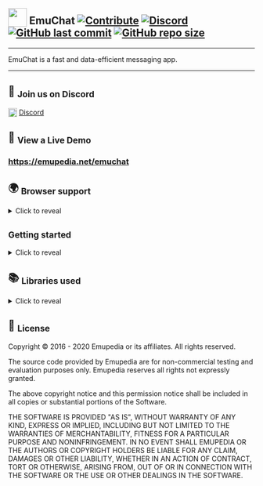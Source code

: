 ## <sub><img width="38" height="38" alt="" src="https://emupedia.net/emuchat/assets/images/logos/emuchat-logo-48.png" /></sub> EmuChat [![Contribute](https://img.shields.io/badge/contributions-welcome-brightgreen.svg)](https://github.com/Emupedia/emuchat/pulls) [![Discord](https://img.shields.io/discord/510149138491506688.svg?logo=discord)](https://discord.gg/wXtGQ4p) [![GitHub last commit](https://img.shields.io/github/last-commit/Emupedia/emuchat.svg)](#-emuchat-----) [![GitHub repo size](https://img.shields.io/github/repo-size/Emupedia/emuchat.svg)](#-emuchat-----)

---

EmuChat is a fast and data-efficient messaging app.

---

## 💬 <sub>Join us on Discord</sub>

<sub><img width="18" height="18" alt="" src="https://emupedia.net/beta/emuos/assets/images/icons/desktop/discord-48.png" /></sub> [Discord](https://discord.gg/wXtGQ4p)

## 👀 <sub>View a Live Demo</sub>

### https://emupedia.net/emuchat

## 🌍 <sub>Browser support</sub>
<details>
<summary>Click to reveal</summary>

---
| <img src="https://raw.githubusercontent.com/alrra/browser-logos/master/src/archive/internet-explorer_9-11/internet-explorer_9-11_24x24.png" alt="Internet Explorer" /><br />Internet<br />Explorer<br />Trident | <img src="https://raw.githubusercontent.com/alrra/browser-logos/master/src/archive/edge_12-18/edge_12-18_24x24.png" alt="Edge" /><br />Edge<br />EdgeHTML<br /><br /> | <img src="https://raw.githubusercontent.com/alrra/browser-logos/master/src/edge/edge_24x24.png" alt="Edge" /><br />Edge<br />Blink<br /><br /> | <img src="https://raw.githubusercontent.com/alrra/browser-logos/master/src/archive/firefox_3.5-22/firefox_3.5-22_24x24.png" alt="Firefox" /><br />Firefox<br />Gecko<br /><br /> | <img src="https://raw.githubusercontent.com/alrra/browser-logos/master/src/firefox/firefox_24x24.png" alt="Firefox" /><br />Firefox<br />Quantum<br />Gecko | <img src="https://raw.githubusercontent.com/alrra/browser-logos/master/src/pale-moon/pale-moon_24x24.png" alt="Pale Moon" /><br />Pale<br />Moon<br />Goanna | <img src="https://raw.githubusercontent.com/alrra/browser-logos/master/src/archive/chrome_1-11/chrome_1-11_24x24.png" alt="Chrome" /><br />Chrome<br />WebKit<br /><br />  | <img src="https://raw.githubusercontent.com/alrra/browser-logos/master/src/chrome/chrome_24x24.png" alt="Chrome" /><br />Chrome<br />Blink<br /><br /> | <img src="https://raw.githubusercontent.com/alrra/browser-logos/master/src/archive/opera_15-32/opera_15-32_24x24.png" alt="Opera" /><br />Opera<br />Presto<br /><br /> | <img src="https://raw.githubusercontent.com/alrra/browser-logos/master/src/opera/opera_24x24.png" alt="Opera" /><br />Opera<br />Blink<br /><br /> | <img src="https://raw.githubusercontent.com/alrra/browser-logos/master/src/safari/safari_24x24.png" alt="Safari" /><br />Safari<br />WebKit<br /><br /> |  <img src="https://raw.githubusercontent.com/alrra/browser-logos/master/src/brave/brave_24x24.png" alt="Brave" /><br />Brave<br />Blink<br /><br /> | <img src="https://raw.githubusercontent.com/alrra/browser-logos/master/src/vivaldi/vivaldi_24x24.png" alt="Vivaldi" /><br />Vivaldi<br />Blink<br /><br /> |
| :-------------: | :-------------: | :---: | :------------: | :---: | :------------: | :------------: | :---: | :-------------: | :---: | :---: | :---: | :---: |
| <sup>*</sup>11+ | <sup>*</sup>12+ | 79+   | <sup>*</sup>4+ | 57+   | <sup>*</sup>4+ | <sup>*</sup>3+ | 28+   | <sup>*</sup>12+ | 15+   | 8+    | 1+    | 1+    |

</details>

## <sub>Getting started</sub>
<details>
<summary>Click to reveal</summary>

Install the dependencies...

### `npm install`

...then start [Rollup](https://rollupjs.org):

### `npm run dev`

Navigate to [localhost:5000/emuchat](http://localhost:5000/emuchat). You should see your app running. Edit a component file in `src`, save it, and hot reload will refresh the page automatically.

By default, the server will only respond to requests from localhost.

## <sub>Building and running in production mode</sub>

To create an optimised version of the app:

### `npm run build`

</details>

## 📚 <sub>Libraries used</sub>
<details>
<summary>Click to reveal</summary>

---
| Name                  | Website                                                                                          | Repository                                                                                         | License                                                                            |
| :---                  | :---                                                                                             | :---                                                                                               | :---                                                                               |
| Svelte                | [svelte.dev](https://svelte.dev)                                                                 | [github.com/sveltejs/svelte](https://github.com/sveltejs/svelte)                                   | [MIT](https://github.com/sveltejs/svelte/blob/master/LICENSE)                      |
| Svelte REPL           | [svelte.dev/repl](https://svelte.dev/repl)                                                       | [github.com/sveltejs/svelte-repl](https://github.com/sveltejs/svelte-repl)                         | [MIT](https://github.com/sveltejs/svelte-repl/blob/master/LICENSE)                 |
| Svelte Tabs           | [joeattardi.github.io/svelte-tabs](https://joeattardi.github.io/svelte-tabs)                     | [github.com/joeattardi/svelte-tabs](https://github.com/joeattardi/svelte-tabs)                     | ❓                                                                                 |
| Svelte Virtual List   | [svelte.dev/repl](https://svelte.dev/repl/f78ddd84a1a540a9a40512df39ef751b)                      | [github.com/sveltejs/svelte-virtual-list](https://github.com/sveltejs/svelte-virtual-list)         | [MIT](https://github.com/sveltejs/svelte-virtual-list/blob/master/LICENSE)         |
| Svelte Emoji Selector | [joeattardi.github.io/svelte-emoji-selector](https://joeattardi.github.io/svelte-emoji-selector) | [github.com/joeattardi/svelte-emoji-selector](https://github.com/joeattardi/svelte-emoji-selector) | [MIT](https://github.com/joeattardi/svelte-emoji-selector/blob/master/LICENSE)     |
| Svelte PopOver        | [svelte-popover.now.sh](https://svelte-popover.now.sh)                                           | [github.com/vaheqelyan/svelte-popover](https://github.com/vaheqelyan/svelte-popover)               | [MIT](https://github.com/vaheqelyan/svelte-popover/blob/master/LICENSE)            |
| DiceBear Avatars      | [avatars.dicebear.com](https://avatars.dicebear.com)                                             | [github.com/DiceBear/avatars](https://github.com/DiceBear/avatars)                                 | [MIT](https://github.com/millermedeiros/requirejs-plugins/blob/master/LICENSE.txt) |
| Twitter Twemoji       | [twemoji.twitter.com](https://twemoji.twitter.com)                                               | [github.com/twitter/twemoji](https://github.com/twitter/twemoji)                                   | [MIT/CC-BY 4.0](https://github.com/twitter/twemoji/blob/master/LICENSE)            |
---
</details>

## 📝 <sub>License</sub>

Copyright © 2016 - 2020 Emupedia or its affiliates. All rights reserved.

The source code provided by Emupedia are for non-commercial testing and evaluation
purposes only. Emupedia reserves all rights not expressly granted.

The above copyright notice and this permission notice shall be included in
all copies or substantial portions of the Software.

THE SOFTWARE IS PROVIDED "AS IS", WITHOUT WARRANTY OF ANY KIND, EXPRESS OR
IMPLIED, INCLUDING BUT NOT LIMITED TO THE WARRANTIES OF MERCHANTABILITY,
FITNESS FOR A PARTICULAR PURPOSE AND NONINFRINGEMENT. IN NO EVENT SHALL
EMUPEDIA OR THE AUTHORS OR COPYRIGHT HOLDERS BE LIABLE FOR ANY CLAIM,
DAMAGES OR OTHER LIABILITY, WHETHER IN AN ACTION OF CONTRACT, TORT OR
OTHERWISE, ARISING FROM, OUT OF OR IN CONNECTION WITH THE SOFTWARE OR
THE USE OR OTHER DEALINGS IN THE SOFTWARE.